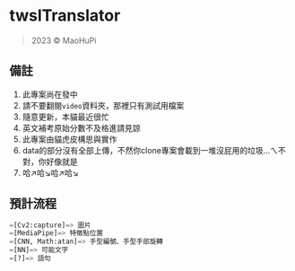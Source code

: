 # twslTranslator

> 2023 © MaoHuPi

## 備註

1. 此專案尚在發中
2. 請不要翻閱`video`資料夾，那裡只有測試用檔案
3. 隨意更新，本貓最近很忙
4. 英文補考原始分數不及格進請見諒
5. 此專案由貓虎皮構思與實作
6. data的部分沒有全部上傳，不然你clone專案會載到一堆沒屁用的垃圾...ㄟ不對，你好像就是
7. 哈↗哈↘哈↗哈↘

## 預計流程

```py
=[Cv2:capture]=> 圖片
=[MediaPipe]=> 特徵點位置
=[CNN, Math:atan]=> 手型編號、手型手部旋轉
=[NN]=> 可能文字
=[?]=> 語句
```

